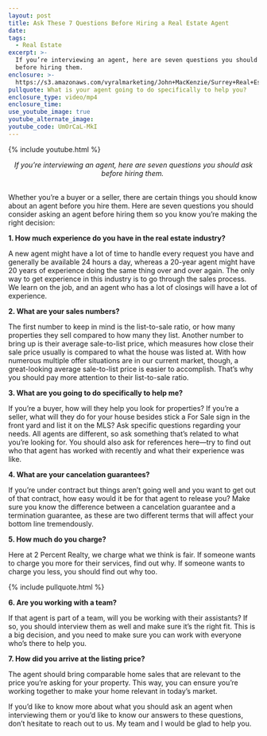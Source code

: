 ```yaml
---
layout: post
title: Ask These 7 Questions Before Hiring a Real Estate Agent
date:
tags:
  - Real Estate
excerpt: >-
  If you’re interviewing an agent, here are seven questions you should ask
  before hiring them.
enclosure: >-
  https://s3.amazonaws.com/vyralmarketing/John+MacKenzie/Surrey+Real+Estate+%257C+2+Percent+Realty+Solution-+questions+to+ask+your+realtor.mp4
pullquote: What is your agent going to do specifically to help you?
enclosure_type: video/mp4
enclosure_time:
use_youtube_image: true
youtube_alternate_image:
youtube_code: UmOrCaL-MkI
---
```


{% include youtube.html %}

<center><em>If you&rsquo;re interviewing an agent, here are seven questions you should ask before hiring them.&nbsp;</em></center>

<center>&nbsp;</center>

Whether you’re a buyer or a seller, there are certain things you should know about an agent before you hire them. Here are seven questions you should consider asking an agent before hiring them so you know you’re making the right decision:

**1. How much experience do you have in the real estate industry?**

A new agent might have a lot of time to handle every request you have and generally be available 24 hours a day, whereas a 20-year agent might have 20 years of experience doing the same thing over and over again. The only way to get experience in this industry is to go through the sales process. We learn on the job, and an agent who has a lot of closings will have a lot of experience.

**2. What are your sales numbers?**

The first number to keep in mind is the list-to-sale ratio, or how many properties they sell compared to how many they list. Another number to bring up is their average sale-to-list price, which measures how close their sale price usually is compared to what the house was listed at. With how numerous multiple offer situations are in our current market, though, a great-looking average sale-to-list price is easier to accomplish. That’s why you should pay more attention to their list-to-sale ratio.

**3. What are you going to do specifically to help me?**

If you’re a buyer, how will they help you look for properties? If you’re a seller, what will they do for your house besides stick a For Sale sign in the front yard and list it on the MLS? Ask specific questions regarding your needs. All agents are different, so ask something that’s related to what you’re looking for. You should also ask for references here—try to find out who that agent has worked with recently and what their experience was like.

**4. What are your cancelation guarantees?**

If you’re under contract but things aren’t going well and you want to get out of that contract, how easy would it be for that agent to release you? Make sure you know the difference between a cancelation guarantee and a termination guarantee, as these are two different terms that will affect your bottom line tremendously.

**5. How much do you charge?**

Here at 2 Percent Realty, we charge what we think is fair. If someone wants to charge you more for their services, find out why. If someone wants to charge you less, you should find out why too.

{% include pullquote.html %}

**6. Are you working with a team?**

If that agent is part of a team, will you be working with their assistants? If so, you should interview them as well and make sure it’s the right fit. This is a big decision, and you need to make sure you can work with everyone who’s there to help you.

**7. How did you arrive at the listing price?**

The agent should bring comparable home sales that are relevant to the price you’re asking for your property. This way, you can ensure you’re working together to make your home relevant in today’s market.

If you’d like to know more about what you should ask an agent when interviewing them or you’d like to know our answers to these questions, don’t hesitate to reach out to us. My team and I would be glad to help you.